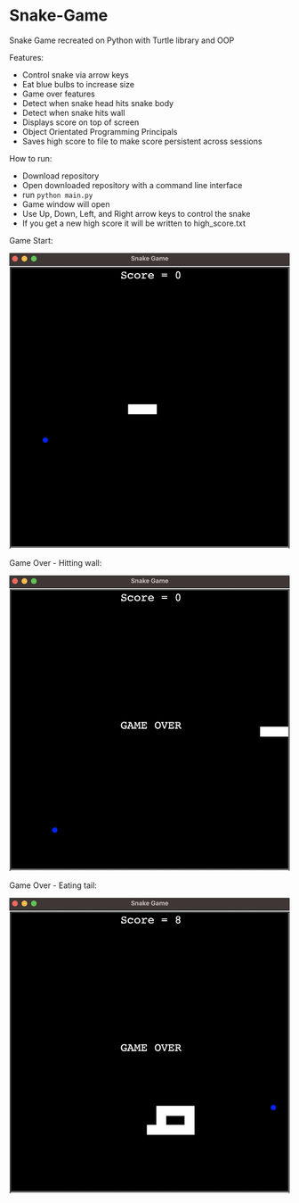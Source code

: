 # Snake-Game
 
Snake Game recreated on Python with Turtle library and OOP
 
Features:
- Control snake via arrow keys
- Eat blue bulbs to increase size
- Game over features
- Detect when snake head hits snake body
- Detect when snake hits wall
- Displays score on top of screen
- Object Orientated Programming Principals
- Saves high score to file to make score persistent across sessions

How to run:
- Download repository
- Open downloaded repository with a command line interface
- run `python main.py`
- Game window will open
- Use Up, Down, Left, and Right arrow keys to control the snake
- If you get a new high score it will be written to high_score.txt

Game Start:

![alt text](https://github.com/J0K3Rn/Snake-Game/blob/main/screenshots/game_start.png?raw=true) 

Game Over - Hitting wall:

![alt text](https://github.com/J0K3Rn/Snake-Game/blob/main/screenshots/game_over_wall.png?raw=true) 

Game Over - Eating tail:

![alt text](https://github.com/J0K3Rn/Snake-Game/blob/main/screenshots/game_over_tail.png?raw=true) 
